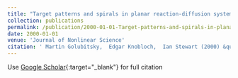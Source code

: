```yaml
---
title: "Target patterns and spirals in planar reaction-diffusion systems"
collection: publications
permalink: /publication/2000-01-01-Target-patterns-and-spirals-in-planar-reaction-diffusion-systems
date: 2000-01-01
venue: 'Journal of Nonlinear Science'
citation: ' Martin Golubitsky,  Edgar Knobloch,  Ian Stewart (2000) &quot;Target patterns and spirals in planar reaction-diffusion systems.&quot; <i>Journal of Nonlinear Science</i>. 10, 333--354.'
---
```

Use [Google Scholar](https://scholar.google.com/scholar?q=Target+patterns+and+spirals+in+planar+reaction+diffusion+systems){:target="_blank"} for full citation